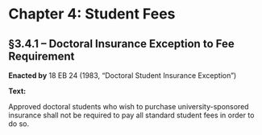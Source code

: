 # Chapter 4: Student Fees

## §3.4.1 – Doctoral Insurance Exception to Fee Requirement

**Enacted by** 18 EB 24 (1983, “Doctoral Student Insurance Exception”)

**Text:**

Approved doctoral students who wish to purchase university-sponsored insurance shall not be required to pay all standard student fees in order to do so.
